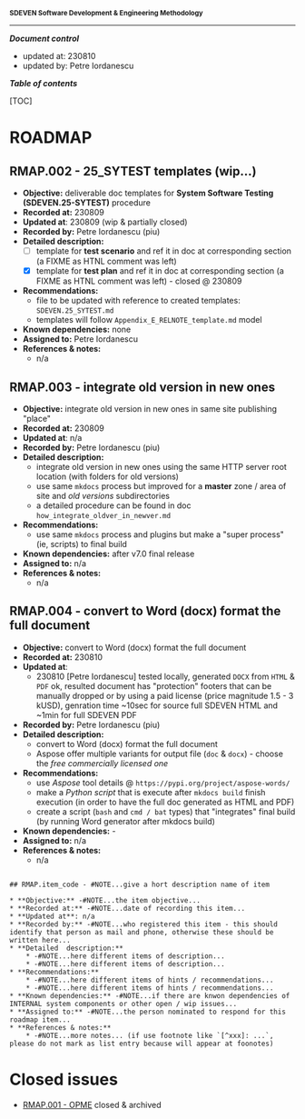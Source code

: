 <small>**SDEVEN Software Development & Engineering Methodology**</small>


***

***Document control***

* updated at: 230810<br>
* updated by: Petre Iordanescu



***Table of contents***

[TOC]


# ROADMAP


## RMAP.002 - 25_SYTEST templates (wip...)

* **Objective:** deliverable doc templates for **System Software Testing (SDEVEN.25-SYTEST)** procedure
* **Recorded at:** 230809
* **Updated at**: 230809 (wip & partially closed)
* **Recorded by:** Petre Iordanescu (piu)
* **Detailed  description:**
    * [ ] template for __test scenario__ and ref it in doc at corresponding section (a FIXME as HTNL comment was left)
    * [x] template for __test plan__ and ref it in doc at corresponding section (a FIXME as HTNL comment was left) - closed @ 230809
* **Recommendations:**
    * file to be updated with reference to created templates: `SDEVEN.25_SYTEST.md`
    * templates will follow `Appendix_E_RELNOTE_template.md` model
* **Known dependencies:** none
* **Assigned to:** Petre Iordanescu
* **References & notes:**
    * n/a





## RMAP.003 - integrate old version in new ones

* **Objective:** integrate old version in new ones in same site publishing "place"
* **Recorded at:** 230809
* **Updated at**: n/a
* **Recorded by:** Petre Iordanescu (piu)
* **Detailed  description:**
    * integrate old version in new ones using the same HTTP server root location (with folders for old versions)
    * use same `mkdocs` process but improved for a **master** zone / area of site and *old versions* subdirectories
    * a detailed procedure can be found in doc `how_integrate_oldver_in_newver.md`
* **Recommendations:**
    * use same `mkdocs` process and plugins but make a "super process" (ie, scripts) to final build
* **Known dependencies:** after v7.0 final release
* **Assigned to:** n/a
* **References & notes:**
    * n/a






## RMAP.004 - convert to Word (docx) format the full document

* **Objective:** convert to Word (docx) format the full document
* **Recorded at:** 230810
* **Updated at**:
    * 230810 [Petre Iordanescu] tested locally, generated `DOCX` from `HTML` & `PDF` ok, resulted document has "protection" footers that can be manually dropped or by using a paid license (price magnitude 1.5 - 3 kUSD), genration time ~10sec for source full SDEVEN HTML and ~1min for full SDEVEN PDF
* **Recorded by:** Petre Iordanescu (piu)
* **Detailed  description:**
    * convert to Word (docx) format the full document
    * Aspose offer multiple variants for output file (`doc` & `docx`) - choose the _free commercially licensed one_
* **Recommendations:**
    * use _Aspose_ tool details @ `https://pypi.org/project/aspose-words/`
    * make a _Python script_ that is execute after `mkdocs build` finish execution (in order to have the full doc generated as HTML and PDF)
    * create a script (`bash` and `cmd / bat` types) that "integrates" final build (by running Word generator after mkdocs build)
* **Known dependencies:** -
* **Assigned to:** n/a
* **References & notes:**
    * n/a











``` #NOTE: TEMPLATE section use for future

## RMAP.item_code - #NOTE...give a hort description name of item

* **Objective:** -#NOTE...the item objective...
* **Recorded at:** -#NOTE...date of recording this item...
* **Updated at**: n/a
* **Recorded by:** -#NOTE...who registered this item - this should identify that person as mail and phone, otherwise these should be written here...
* **Detailed  description:**
    * -#NOTE...here different items of description...
    * -#NOTE...here different items of description...
* **Recommendations:**
    * -#NOTE...here different items of hints / recommendations...
    * -#NOTE...here different items of hints / recommendations...
* **Known dependencies:** -#NOTE...if there are knwon dependencies of INTERNAL system components or other open / wip issues...
* **Assigned to:** -#NOTE...the person nominated to respond for this roadmap item...
* **References & notes:**
    * -#NOTE...more notes... (if use footnote like `[^xxx]: ...`, please do not mark as list entry because will appear at foonotes)

```





# Closed issues

* [RMAP.001 - OPME](versions_history/RMAP_001.md) closed & archived 



